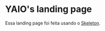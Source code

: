 # YAIO's landing page
Essa landing page foi feita usando o [Skeleton](https://github.com/dhg/Skeleton).

